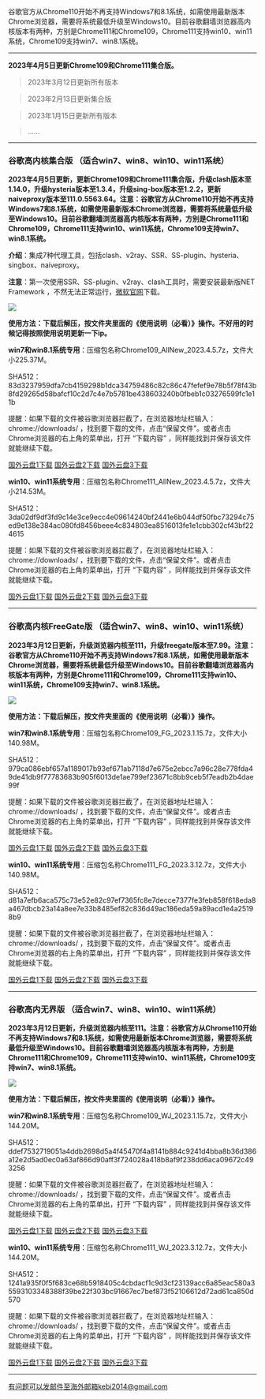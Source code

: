 谷歌官方从Chrome110开始不再支持Windows7和8.1系统，如需使用最新版本Chrome浏览器，需要将系统最低升级至Windows10。目前谷歌翻墙浏览器高内核版本有两种，方别是Chrome111和Chrome109，Chrome111支持win10、win11系统，Chrome109支持win7、win8.1系统。

***

**2023年4月5日更新Chrome109和Chrome111集合版。**

> 2023年3月12日更新所有版本

> 2023年2月13日更新集合版

> 2023年1月15日更新所有版本

> ......

***

### 谷歌高内核集合版  （适合win7、win8、win10、win11系统）

**2023年4月5日更新，更新Chrome109和Chrome111集合版，升级clash版本至1.14.0，升级hysteria版本至1.3.4，升级sing-box版本至1.2.2，更新naiveproxy版本至111.0.5563.64。注意：谷歌官方从Chrome110开始不再支持Windows7和8.1系统，如需使用最新版本Chrome浏览器，需要将系统最低升级至Windows10。目前谷歌翻墙浏览器高内核版本有两种，方别是Chrome111和Chrome109，Chrome111支持win10、win11系统，Chrome109支持win7、win8.1系统。**

**介绍**：集成7种代理工具，包括clash、v2ray、SSR、SS-plugin、hysteria、singbox、naiveproxy。

**注意**：第一次使用SSR、SS-plugin、v2ray、clash工具时，需要安装最新版NET Framework ，不然无法正常运行，[微软官网](https://dotnet.microsoft.com/zh-cn/download/dotnet-framework/net48)下载。

![](https://fastly.jsdelivr.net/gh/Alvin9999/pac2/softimag/chrome109.png)

**使用方法：下载后解压，按文件夹里面的《使用说明（必看）》操作。不好用的时候记得按照使用说明更新一下ip。**

**win7和win8.1系统专用**：压缩包名称Chrome109_AllNew_2023.4.5.7z，文件大小225.37M。

SHA512：83d3237959dfa7cb4159298b1dca34759486c82c86c47fefef9e78b5f78f43b8fd29265d58bafcf10c2d7c4e7b5781be438603240b0fbeb1c03276599fc1e11b

提醒：如果下载的文件被谷歌浏览器拦截了，在浏览器地址栏输入：chrome://downloads/ ，找到要下载的文件，点击“保留文件”。或者点击Chrome浏览器的右上角的菜单出，打开 “下载内容” ，同样能找到并保存该文件就能继续下载。

[国外云盘1下载](https://d2.freessr2.xyz/Chrome109_AllNew_2023.4.5.7z) 
[国外云盘2下载](https://d.ssrfree4.xyz/Chrome109_AllNew_2023.4.5.7z) 
[国外云盘3下载](https://free.zhujicn2.net/Chrome109_AllNew_2023.4.5.7z) 

**win10、win11系统专用**：压缩包名称Chrome111_AllNew_2023.4.5.7z，文件大小214.53M。

SHA512：3da02df9df3fd9c14e3ce9ecc4e09614240bf2441e6b044df50fbc73294c75ed9e138e384ac080fd8456beee4c834803ea8516013fe1e1cbb302cf43bf224615

提醒：如果下载的文件被谷歌浏览器拦截了，在浏览器地址栏输入：chrome://downloads/ ，找到要下载的文件，点击“保留文件”。或者点击Chrome浏览器的右上角的菜单出，打开 “下载内容” ，同样能找到并保存该文件就能继续下载。

[国外云盘1下载](https://d2.freessr2.xyz/Chrome111_AllNew_2023.4.5.7z) 
[国外云盘2下载](https://d.ssrfree4.xyz/Chrome111_AllNew_2023.4.5.7z) 
[国外云盘3下载](https://free.zhujicn2.net/Chrome111_AllNew_2023.4.5.7z) 

***

### 谷歌高内核FreeGate版  （适合win7、win8、win10、win11系统）

**2023年3月12日更新，升级浏览器内核至111，升级freegate版本至7.99。注意：谷歌官方从Chrome110开始不再支持Windows7和8.1系统，如需使用最新版本Chrome浏览器，需要将系统最低升级至Windows10。目前谷歌翻墙浏览器高内核版本有两种，方别是Chrome111和Chrome109，Chrome111支持win10、win11系统，Chrome109支持win7、win8.1系统。**

![](https://fastly.jsdelivr.net/gh/Alvin9999/pac2/softimag/chrome9611282.PNG)

**使用方法：下载后解压，按文件夹里面的《使用说明（必看）》操作。**

**win7和win8.1系统专用**：压缩包名称Chrome109_FG_2023.1.15.7z，文件大小140.98M。

SHA512：979ca086ebf657a1189017b93ef671ab7118d7e675e2ebcc7a96c28e778fda49de41db9f77783683b905f6013de1ae799ef23671c8bb9ceb5f7eadb2b4dae99f

提醒：如果下载的文件被谷歌浏览器拦截了，在浏览器地址栏输入：chrome://downloads/ ，找到要下载的文件，点击“保留文件”。或者点击Chrome浏览器的右上角的菜单出，打开 “下载内容” ，同样能找到并保存该文件就能继续下载。

[国外云盘1下载](https://d2.freessr2.xyz/Chrome109_FG_2023.1.15.7z) 
[国外云盘2下载](https://d.ssrfree4.xyz/Chrome109_FG_2023.1.15.7z) 
[国外云盘3下载](https://free.zhujicn2.net/Chrome109_FG_2023.1.15.7z) 

**win10、win11系统专用**：压缩包名称Chrome111_FG_2023.3.12.7z，文件大小140.98M。

SHA512：d81a7efb6aca575c73e52e82c97ef7365fc8e7decce7377fe3feb858f618eda8a467dbcb23a14a8ee7e33b8485ef82c836d49ac186eda59a89acd1e4a25198b9

提醒：如果下载的文件被谷歌浏览器拦截了，在浏览器地址栏输入：chrome://downloads/ ，找到要下载的文件，点击“保留文件”。或者点击Chrome浏览器的右上角的菜单出，打开 “下载内容” ，同样能找到并保存该文件就能继续下载。

[国外云盘1下载](https://d2.freessr2.xyz/Chrome111_FG_2023.3.12.7z) 
[国外云盘2下载](https://d.ssrfree4.xyz/Chrome111_FG_2023.3.12.7z) 
[国外云盘3下载](https://free.zhujicn2.net/Chrome111_FG_2023.3.12.7z) 

***

### 谷歌高内无界版  （适合win7、win8、win10、win11系统）

**2023年3月12日更新，升级浏览器内核至111。注意：谷歌官方从Chrome110开始不再支持Windows7和8.1系统，如需使用最新版本Chrome浏览器，需要将系统最低升级至Windows10。目前谷歌翻墙浏览器高内核版本有两种，方别是Chrome111和Chrome109，Chrome111支持win10、win11系统，Chrome109支持win7、win8.1系统。**

![](https://fastly.jsdelivr.net/gh/Alvin9999/pac2/softimag/chrome9611283.PNG)

**使用方法：下载后解压，按文件夹里面的《使用说明（必看）》操作。**

**win7和win8.1系统专用**：压缩包名称Chrome109_WJ_2023.1.15.7z，文件大小144.20M。

SHA512：ddef7532719051a4ddb2698d5a4f45470f4a8141b884c9241d4bba8b36d386a12e2d5ad0ec0a63af866d90aff3f724028a418b8af9f238dd6aca09672c493256

提醒：如果下载的文件被谷歌浏览器拦截了，在浏览器地址栏输入：chrome://downloads/ ，找到要下载的文件，点击“保留文件”。或者点击Chrome浏览器的右上角的菜单出，打开 “下载内容” ，同样能找到并保存该文件就能继续下载。

[国外云盘1下载](https://d2.freessr2.xyz/Chrome109_WJ_2023.1.15.7z) 
[国外云盘2下载](https://d.ssrfree4.xyz/Chrome109_WJ_2023.1.15.7z) 
[国外云盘3下载](https://free.zhujicn2.net/Chrome109_WJ_2023.1.15.7z) 

**win10、win11系统专用**：压缩包名称Chrome111_WJ_2023.3.12.7z，文件大小144.20M。

SHA512：1241a935f0f5f683ce68b5918405c4cbdacf1c9d3cf23139acc6a85eac580a35593103348388f39be22f303bc91667ec7bef873f52106612d72ad61ca850d570

提醒：如果下载的文件被谷歌浏览器拦截了，在浏览器地址栏输入：chrome://downloads/ ，找到要下载的文件，点击“保留文件”。或者点击Chrome浏览器的右上角的菜单出，打开 “下载内容” ，同样能找到并保存该文件就能继续下载。

[国外云盘1下载](https://d2.freessr2.xyz/Chrome111_WJ_2023.3.12.7z) 
[国外云盘2下载](https://d.ssrfree4.xyz/Chrome111_WJ_2023.3.12.7z) 
[国外云盘3下载](https://free.zhujicn2.net/Chrome111_WJ_2023.3.12.7z) 


***

有问题可以发邮件至海外邮箱kebi2014@gmail.com